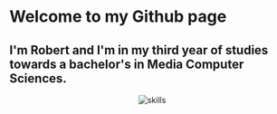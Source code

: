 # Welcome to my Github page
## I'm Robert and I'm in my third year of studies towards a bachelor's in Media Computer Sciences.



<p align="center">
<img src="https://i.ibb.co/Vv22jrx/skills-1.png" alt="skills" border="0">
</p>

